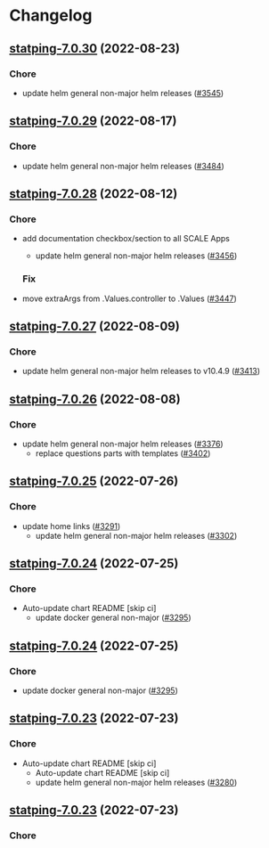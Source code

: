 # Changelog



## [statping-7.0.30](https://github.com/truecharts/charts/compare/statping-7.0.29...statping-7.0.30) (2022-08-23)

### Chore

- update helm general non-major helm releases ([#3545](https://github.com/truecharts/charts/issues/3545))




## [statping-7.0.29](https://github.com/truecharts/charts/compare/statping-ng-0.0.16...statping-7.0.29) (2022-08-17)

### Chore

- update helm general non-major helm releases ([#3484](https://github.com/truecharts/charts/issues/3484))




## [statping-7.0.28](https://github.com/truecharts/charts/compare/statping-7.0.27...statping-7.0.28) (2022-08-12)

### Chore

- add documentation checkbox/section to all SCALE Apps
  - update helm general non-major helm releases ([#3456](https://github.com/truecharts/charts/issues/3456))

  ### Fix

- move extraArgs from .Values.controller to .Values ([#3447](https://github.com/truecharts/charts/issues/3447))




## [statping-7.0.27](https://github.com/truecharts/charts/compare/statping-7.0.26...statping-7.0.27) (2022-08-09)

### Chore

- update helm general non-major helm releases to v10.4.9 ([#3413](https://github.com/truecharts/charts/issues/3413))




## [statping-7.0.26](https://github.com/truecharts/charts/compare/statping-ng-0.0.14...statping-7.0.26) (2022-08-08)

### Chore

- update helm general non-major helm releases ([#3376](https://github.com/truecharts/charts/issues/3376))
  - replace questions parts with templates ([#3402](https://github.com/truecharts/charts/issues/3402))




## [statping-7.0.25](https://github.com/truecharts/apps/compare/statping-7.0.24...statping-7.0.25) (2022-07-26)

### Chore

- update home links ([#3291](https://github.com/truecharts/apps/issues/3291))
  - update helm general non-major helm releases ([#3302](https://github.com/truecharts/apps/issues/3302))




## [statping-7.0.24](https://github.com/truecharts/apps/compare/statping-ng-0.0.12...statping-7.0.24) (2022-07-25)

### Chore

- Auto-update chart README [skip ci]
  - update docker general non-major ([#3295](https://github.com/truecharts/apps/issues/3295))




## [statping-7.0.24](https://github.com/truecharts/apps/compare/statping-ng-0.0.12...statping-7.0.24) (2022-07-25)

### Chore

- update docker general non-major ([#3295](https://github.com/truecharts/apps/issues/3295))




## [statping-7.0.23](https://github.com/truecharts/apps/compare/statping-7.0.22...statping-7.0.23) (2022-07-23)

### Chore

- Auto-update chart README [skip ci]
  - Auto-update chart README [skip ci]
  - update helm general non-major helm releases ([#3280](https://github.com/truecharts/apps/issues/3280))




## [statping-7.0.23](https://github.com/truecharts/apps/compare/statping-7.0.22...statping-7.0.23) (2022-07-23)

### Chore

